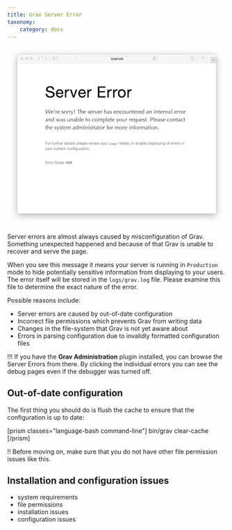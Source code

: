 ```yaml
---
title: Grav Server Error
taxonomy:
    category: docs
---
```


![](grav-server-error.png?classes=center)

Server errors are almost always caused by misconfiguration of Grav. Something unexpected happened and because of that Grav is unable to recover and serve the page.

When you see this message it means your server is running in `Production` mode to hide potentially sensitive information from displaying to your users.  The error itself will be stored in the `logs/grav.log` file.  Please examine this file to determine the exact nature of the error.

Possible reasons include:

* Server errors are caused by out-of-date configuration
* Incorrect file permissions which prevents Grav from writing data
* Changes in the file-system that Grav is not yet aware about
* Errors in parsing configuration due to invalidly formatted configuration files


!!! If you have the **Grav Administration** plugin installed, you can browse the Server Errors from there. By clicking the individual errors you can see the debug pages even if the debugger was turned off.

## Out-of-date configuration

The first thing you should do is flush the cache to ensure that the configuration is up to date:

[prism classes="language-bash command-line"]
bin/grav clear-cache
[/prism]

!! Before moving on, make sure that you do not have other file permission issues like this.

## Installation and configuration issues

- system requirements
- file permissions
- installation issues
- configuration issues
